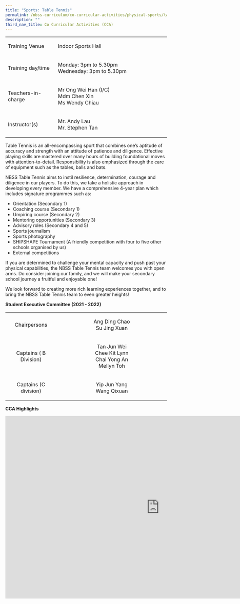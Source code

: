 ```yaml
---
title: "Sports: Table Tennis"
permalink: /nbss-curriculum/co-curricular-activities/physical-sports/table-tennis/
description: ""
third_nav_title: Co Curricular Activities (CCA)
---
```

<table width="0">
<tbody>
<tr>
<td width="161">
<p>Training Venue</p>
</td>
<td width="441">
<p>Indoor Sports Hall</p>
</td>
</tr>
<tr>
<td width="161">
<p>Training day/time</p>
</td>
<td width="441">
<p>Monday: 3pm to 5.30pm<br />Wednesday: 3pm to 5.30pm&nbsp;</p>
</td>
</tr>
<tr>
<td width="161">
<p>Teachers-in-charge</p>
</td>
<td width="441">
<p>Mr Ong Wei Han  (I/C)<br />Mdm Chen Xin<br />Ms Wendy Chiau</p>
</td>
</tr>
<tr>
<td width="161">
<p>Instructor(s)</p>
</td>
<td width="441">
<p>Mr. Andy Lau<br />Mr. Stephen Tan</p>
</td>
</tr>
</tbody>
</table>
<p>Table Tennis is an all-encompassing sport that combines one&rsquo;s aptitude of accuracy and strength with an attitude of patience and diligence. Effective playing skills are mastered over many hours of building foundational moves with attention-to-detail. Responsibility is also emphasized through the care of equipment such as the tables, balls and bats.</p>
<p>NBSS Table Tennis aims to instil resilience, determination, courage and diligence in our players. To do this, we take a holistic approach in developing every member. We have a comprehensive 4-year plan which includes signature programmes such as:</p>
<ul>
<li>Orientation (Secondary 1)</li>
<li>Coaching course (Secondary 1)</li>
<li>Umpiring course (Secondary 2)</li>
<li>Mentoring opportunities (Secondary 3)</li>
<li>Advisory roles (Secondary 4 and 5)</li>
<li>Sports journalism&nbsp;</li>
<li>Sports photography</li>
<li>SHIPSHAPE Tournament (A friendly competition with four to five other schools organised by us)</li>
<li>External competitions</li>
</ul>
<p>If you are determined to challenge your mental capacity and push past your physical capabilities, the NBSS Table Tennis team welcomes you with open arms. Do consider joining our family, and we will make your secondary school journey a fruitful and enjoyable one!</p>
<p>We look forward to creating more rich learning experiences together, and to bring the NBSS Table Tennis team to even greater heights!</p>
<p><strong>Student Executive Committee (2021 - 2022)</strong></p>
<table width="0">
<tbody>
<tr>
<td style="text-align: center;" width="161">
<p>Chairpersons</p>
</td>
<td style="text-align: center;" width="441">
<p>Ang Ding Chao<br />Su Jing Xuan</p>
</td>
</tr>
<tr>
<td style="text-align: center;" width="161">
<p>Captains ( B Division)</p>
</td>
<td style="text-align: center;" width="441">
<p>Tan Jun Wei<br />Chee Kit Lynn<br />Chai Yong An<br />Mellyn Toh</p>
</td>
</tr>
<tr>
<td style="text-align: center;" width="161">
<p>Captains (C division)</p>
</td>
<td style="text-align: center;" width="441">
<p>Yip Jun Yang<br />Wang Qixuan</p>
</td>
</tr>
</tbody>
</table>
<p><strong>CCA Highlights</strong></p>
<iframe src="https://docs.google.com/presentation/d/e/2PACX-1vTv24t2OaQiBycZ8hUf62mRmZhOQdjBCn-g5jvZk3OY7rTP8w4cupce8N50HCHYZuzutU4lI_YY1Jf5/embed?start=false&loop=false&delayms=10000" frameborder="0" width="960" height="569" allowfullscreen="true" ></iframe>